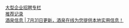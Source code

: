   
[大型企业招聘专栏](http://www.dianyue.me/archives/956/5guo6huojhdmbqse/)  
[推荐记录](http://www.dianyue.me/archives/952/esmqup1yd6k9wi6b/)  
[酒泉信息 | 7月31日更新，酒泉在线为您提供本地实用信息！](http://www.dianyue.me/archives/692/wgebike69s6yf8ry/)